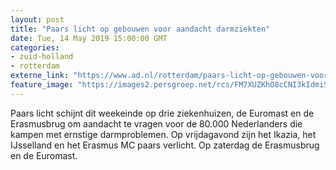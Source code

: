 ```yaml
---
layout: post
title: "Paars licht op gebouwen voor aandacht darmziekten"
date: Tue, 14 May 2019 15:00:00 GMT
categories: 
- zuid-holland 
- rotterdam 
externe_link: "https://www.ad.nl/rotterdam/paars-licht-op-gebouwen-voor-aandacht-darmziekten~a9ea289a/"
feature_image: "https://images2.persgroep.net/rcs/FM7XUZKhO8cCNI3kIdmiSc4pLUk/diocontent/115135399/_fitwidth/400/?appId=21791a8992982cd8da851550a453bd7f&quality=0.7"
---
```


Paars licht schijnt dit weekeinde op drie ziekenhuizen, de Euromast en de Erasmusbrug om aandacht te vragen voor de 80.000 Nederlanders die kampen met ernstige darmproblemen. Op vrijdagavond zijn het Ikazia, het IJsselland en het Erasmus MC paars verlicht. Op zaterdag de Erasmusbrug en de Euromast.
